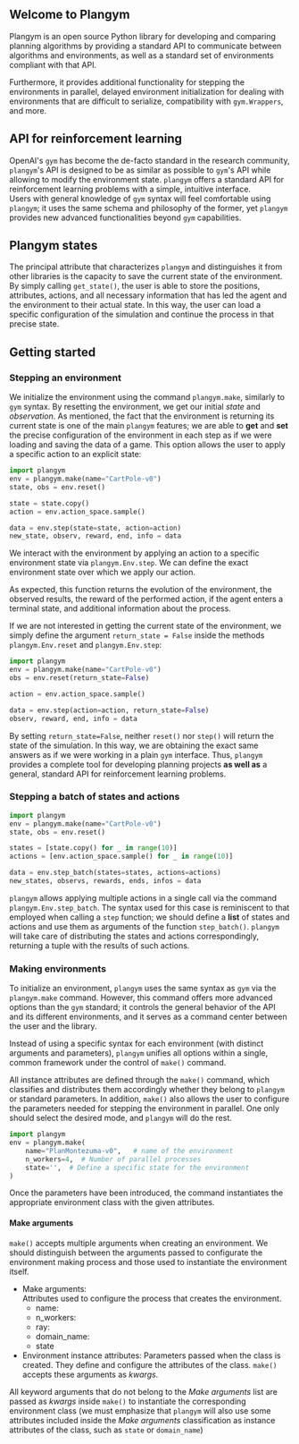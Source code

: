 ## Welcome to Plangym

Plangym is an open source Python library for developing and comparing planning algorithms by providing a 
standard API to communicate between algorithms and environments, as well as a standard set of environments 
compliant with that API.

Furthermore, it provides additional functionality for stepping the environments in parallel, delayed environment
initialization for dealing with environments that are difficult to serialize, compatibility with `gym.Wrappers`, 
and more.

## API for reinforcement learning

OpenAI's `gym` has become the de-facto standard in the research community, `plangym`'s API 
is designed to be as similar as possible to `gym`'s API while allowing to modify the environment state.
`plangym` offers a standard API for reinforcement learning problems with a simple, intuitive interface.\
Users with general knowledge of `gym` syntax will feel comfortable using `plangym`; it uses the
same schema and philosophy of the former, yet `plangym` provides new advanced functionalities beyond `gym`
capabilities. 

## Plangym states 

The principal attribute that characterizes `plangym` and distinguishes it from other libraries is the capacity to
save the current state of the environment. By simply calling `get_state()`, the user is able to store the positions,
attributes, actions, and all necessary information that has led the agent and the environment to their actual state. 
In this way, the user can load a specific configuration of the simulation and continue the process in that
precise state. 

## Getting started

### Stepping an environment

We initialize the environment using the command `plangym.make`, similarly to `gym` syntax. By resetting 
the environment, we get our initial _state_ and _observation_. As mentioned, the fact that the environment
is returning its current state is one of the main `plangym` features; we are able to __get__ and __set__
the precise configuration of the environment in each step as if we were loading and saving the
data of a game. This option allows the user to apply a specific action to an explicit state:

```python
import plangym
env = plangym.make(name="CartPole-v0")
state, obs = env.reset()

state = state.copy()
action = env.action_space.sample()

data = env.step(state=state, action=action)
new_state, observ, reward, end, info = data
```

We interact with the environment by applying an action to a specific environment state via `plangym.Env.step`.
We can define the exact environment state over which we apply our action. 

As expected, this function returns the evolution of the environment,
the observed results, the reward of the performed action, if the agent enters
a terminal state, and additional information about the process.

If we are not interested in getting the current state of the environment, we simply define the argument
`return_state = False` inside the methods `plangym.Env.reset` and `plangym.Env.step`: 

```python
import plangym
env = plangym.make(name="CartPole-v0")  
obs = env.reset(return_state=False)  

action = env.action_space.sample()

data = env.step(action=action, return_state=False)
observ, reward, end, info = data
```

By setting `return_state=False`, neither `reset()` nor `step()` will return the state of the simulation. In this way,
we are obtaining the exact same answers as if we were working in a plain `gym` interface. Thus, `plangym`
provides a complete tool for developing planning projects __as well as__ a general, standard API for reinforcement learning problems.  

### Stepping a batch of states and actions
```python
import plangym
env = plangym.make(name="CartPole-v0")
state, obs = env.reset()

states = [state.copy() for _ in range(10)]
actions = [env.action_space.sample() for _ in range(10)]

data = env.step_batch(states=states, actions=actions)
new_states, observs, rewards, ends, infos = data
```

`plangym` allows applying multiple actions in a single call via the command `plangym.Env.step_batch`.
The syntax used for this case is reminiscent to that employed when calling a `step` function; we should define 
a __list__ of states and actions and use them as arguments of the function `step_batch()`. `plangym` will
take care of distributing the states and actions correspondingly, returning a tuple with the results
of such actions. 

### Making environments

To initialize an environment, `plangym` uses the same syntax as `gym` via the `plangym.make` command. However, 
this command offers more advanced options than the `gym` standard; it controls the general behavior of the API and
its different environments, and it serves as a command center between the user and the library. 

Instead of using a specific syntax for each environment (with distinct arguments and parameters),
`plangym` unifies all options within a single, common framework under the control of
`make()` command.

All instance attributes are defined through the `make()` command, which classifies and distributes them accordingly whether
they belong to `plangym` or standard parameters. In addition, `make()` also allows the user to configure the
parameters needed for stepping the environment in parallel. One only should select the desired mode, and
`plangym` will do the rest.

```python
import plangym
env = plangym.make(
    name="PlanMontezuma-v0",   # name of the environment
    n_workers=4,  # Number of parallel processes
    state='',  # Define a specific state for the environment
)
```
Once the parameters have been introduced, the command instantiates the appropriate environment class
with the given attributes.


#### Make arguments

`make()` accepts multiple arguments when creating an environment. We should distinguish between the arguments
passed to configurate the environment making process and those used to instantiate the environment itself. 
* Make arguments:  
Attributes used to configure the process that creates the environment.
  * name:
  * n_workers:
  * ray:
  * domain_name:
  * state
* Environment instance attributes:
Parameters passed when the class is created. They define and configure the attributes of the class. `make()` accepts
these arguments as _kwargs_. 

All keyword arguments that do not belong to the _Make arguments_ list are passed as _kwargs_ inside `make()`
to instantiate the corresponding environment class (we must emphasize that `plangym` will also use
some attributes included inside the _Make arguments_ classification as instance attributes of the class, such
as `state` or `domain_name`)



